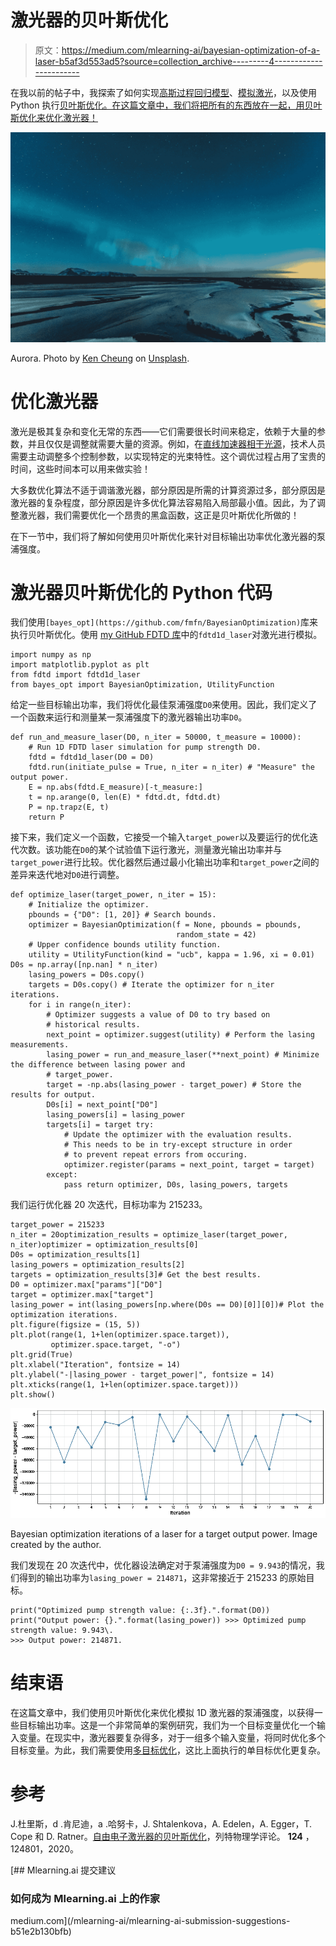 # 激光器的贝叶斯优化

> 原文：<https://medium.com/mlearning-ai/bayesian-optimization-of-a-laser-b5af3d553ad5?source=collection_archive---------4----------------------->

在我以前的帖子中，我探索了如何实现[高斯过程回归模型](/@natsunoyuki/gaussian-process-models-7ebce1feb83d)、[模拟激光](/@natsunoyuki/simulating-lasers-with-python-1e00cf0dd5d9)，以及使用 Python 执行[贝叶斯优化。在这篇文章中，我们将把所有的东西放在一起，用贝叶斯优化来优化激光器！](/@natsunoyuki/bayesian-optimization-with-python-85c66df711ec)

![](img/91699b0792f72b1eb9932c2bd3f4cd54.png)

Aurora. Photo by [Ken Cheung](https://unsplash.com/@kencheungphoto?utm_source=unsplash&utm_medium=referral&utm_content=creditCopyText) on [Unsplash](https://unsplash.com/?utm_source=unsplash&utm_medium=referral&utm_content=creditCopyText).

# 优化激光器

激光是极其复杂和变化无常的东西——它们需要很长时间来稳定，依赖于大量的参数，并且仅仅是调整就需要大量的资源。例如，在[直线加速器相干光源](https://arxiv.org/pdf/1909.05963.pdf)，技术人员需要主动调整多个控制参数，以实现特定的光束特性。这个调优过程占用了宝贵的时间，这些时间本可以用来做实验！

大多数优化算法不适于调谐激光器，部分原因是所需的计算资源过多，部分原因是激光器的复杂程度，部分原因是许多优化算法容易陷入局部最小值。因此，为了调整激光器，我们需要优化一个昂贵的黑盒函数，这正是贝叶斯优化所做的！

在下一节中，我们将了解如何使用贝叶斯优化来针对目标输出功率优化激光器的泵浦强度。

# 激光器贝叶斯优化的 Python 代码

我们使用`[bayes_opt](https://github.com/fmfn/BayesianOptimization)`库来执行贝叶斯优化。使用 [my GitHub FDTD 库](https://github.com/natsunoyuki/FDTD/blob/main/src/fdtd/fdtd1d_laser.py)中的`fdtd1d_laser`对激光进行模拟。

```
import numpy as np
import matplotlib.pyplot as plt
from fdtd import fdtd1d_laser
from bayes_opt import BayesianOptimization, UtilityFunction
```

给定一些目标输出功率，我们将优化最佳泵浦强度`D0`来使用。因此，我们定义了一个函数来运行和测量某一泵浦强度下的激光器输出功率`D0`。

```
def run_and_measure_laser(D0, n_iter = 50000, t_measure = 10000):
    # Run 1D FDTD laser simulation for pump strength D0.
    fdtd = fdtd1d_laser(D0 = D0)
    fdtd.run(initiate_pulse = True, n_iter = n_iter) # "Measure" the output power.
    E = np.abs(fdtd.E_measure)[-t_measure:]
    t = np.arange(0, len(E) * fdtd.dt, fdtd.dt)
    P = np.trapz(E, t)
    return P
```

接下来，我们定义一个函数，它接受一个输入`target_power`以及要运行的优化迭代次数。该功能在`D0`的某个试验值下运行激光，测量激光输出功率并与`target_power`进行比较。优化器然后通过最小化输出功率和`target_power`之间的差异来迭代地对`D0`进行调整。

```
def optimize_laser(target_power, n_iter = 15):
    # Initialize the optimizer.
    pbounds = {"D0": [1, 20]} # Search bounds.
    optimizer = BayesianOptimization(f = None, pbounds = pbounds,
                                     random_state = 42)
    # Upper confidence bounds utility function.
    utility = UtilityFunction(kind = "ucb", kappa = 1.96, xi = 0.01) D0s = np.array([np.nan] * n_iter)
    lasing_powers = D0s.copy()
    targets = D0s.copy() # Iterate the optimizer for n_iter iterations.
    for i in range(n_iter):
        # Optimizer suggests a value of D0 to try based on 
        # historical results.
        next_point = optimizer.suggest(utility) # Perform the lasing measurements.
        lasing_power = run_and_measure_laser(**next_point) # Minimize the difference between lasing power and
        # target_power.
        target = -np.abs(lasing_power - target_power) # Store the results for output.
        D0s[i] = next_point["D0"]
        lasing_powers[i] = lasing_power
        targets[i] = target try:
            # Update the optimizer with the evaluation results.
            # This needs to be in try-except structure in order
            # to prevent repeat errors from occuring.
            optimizer.register(params = next_point, target = target)
        except:
            pass return optimizer, D0s, lasing_powers, targets
```

我们运行优化器 20 次迭代，目标功率为 215233。

```
target_power = 215233
n_iter = 20optimization_results = optimize_laser(target_power, n_iter)optimizer = optimization_results[0]
D0s = optimization_results[1]
lasing_powers = optimization_results[2]
targets = optimization_results[3]# Get the best results.
D0 = optimizer.max["params"]["D0"]
target = optimizer.max["target"]
lasing_power = int(lasing_powers[np.where(D0s == D0)[0]][0])# Plot the optimization iterations.
plt.figure(figsize = (15, 5))
plt.plot(range(1, 1+len(optimizer.space.target)), 
         optimizer.space.target, "-o")
plt.grid(True)
plt.xlabel("Iteration", fontsize = 14)
plt.ylabel("-|lasing_power - target_power|", fontsize = 14)
plt.xticks(range(1, 1+len(optimizer.space.target)))
plt.show()
```

![](img/77e20d6b0d08897f406b74b29b9f0bde.png)

Bayesian optimization iterations of a laser for a target output power. Image created by the author.

我们发现在 20 次迭代中，优化器设法确定对于泵浦强度为`D0 = 9.943`的情况，我们得到的输出功率为`lasing_power = 214871`，这非常接近于 215233 的原始目标。

```
print("Optimized pump strength value: {:.3f}.".format(D0))
print("Output power: {}.".format(lasing_power)) >>> Optimized pump strength value: 9.943\. 
>>> Output power: 214871.
```

# 结束语

在这篇文章中，我们使用贝叶斯优化来优化模拟 1D 激光器的泵浦强度，以获得一些目标输出功率。这是一个非常简单的案例研究，我们为一个目标变量优化一个输入变量。在现实中，激光器要复杂得多，对于一组多个输入变量，将同时优化多个目标变量。为此，我们需要使用[多目标优化](https://pymoo.org)，这比上面执行的单目标优化更复杂。

# 参考

J.杜里斯，d .肯尼迪，a .哈努卡，J. Shtalenkova，A. Edelen，A. Egger，T. Cope 和 D. Ratner。[自由电子激光器的贝叶斯优化](https://arxiv.org/pdf/1909.05963.pdf)，列特物理学评论。 **124** ，124801，2020。

[](/mlearning-ai/mlearning-ai-submission-suggestions-b51e2b130bfb) [## Mlearning.ai 提交建议

### 如何成为 Mlearning.ai 上的作家

medium.com](/mlearning-ai/mlearning-ai-submission-suggestions-b51e2b130bfb)